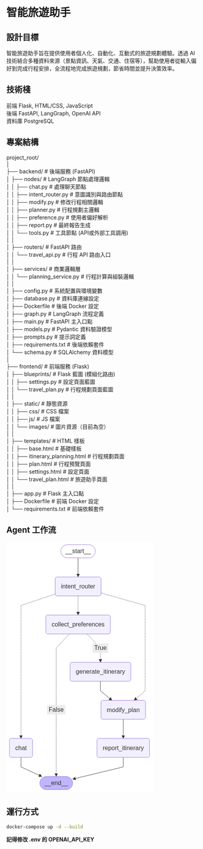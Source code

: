 # 智能旅遊助手

## 設計目標
智能旅遊助手旨在提供使用者個人化、自動化、互動式的旅遊規劃體驗。透過 AI 技術結合多種資料來源（景點資訊、天氣、交通、住宿等），幫助使用者從輸入偏好到完成行程安排，全流程地完成旅遊規劃，節省時間並提升決策效率。

## 技術棧
前端	Flask, HTML/CSS, JavaScript  
後端	FastAPI, LangGraph, OpenAI API  
資料庫	PostgreSQL  

## 專案結構
project_root/  
│  
├── backend/                          # 後端服務 (FastAPI)  
│   ├── nodes/                        # LangGraph 節點處理邏輯  
│   │   ├── chat.py                   # 處理聊天節點  
│   │   ├── intent_router.py          # 意圖識別與路由節點  
│   │   ├── modify.py                 # 修改行程相關邏輯  
│   │   ├── planner.py                # 行程規劃主邏輯  
│   │   ├── preference.py             # 使用者偏好解析  
│   │   ├── report.py                 # 最終報告生成  
│   │   └── tools.py                  # 工具節點 (API或外部工具調用)  
│   │  
│   ├── routers/                      # FastAPI 路由  
│   │   └── travel_api.py             # 行程 API 路由入口  
│   │  
│   ├── services/                     # 商業邏輯層  
│   │   └── planning_service.py       # 行程計算與組裝邏輯  
│   │  
│   ├── config.py                     # 系統配置與環境變數  
│   ├── database.py                   # 資料庫連線設定  
│   ├── Dockerfile                    # 後端 Docker 設定  
│   ├── graph.py                      # LangGraph 流程定義  
│   ├── main.py                       # FastAPI 主入口點  
│   ├── models.py                     # Pydantic 資料驗證模型  
│   ├── prompts.py                    # 提示詞定義  
│   ├── requirements.txt              # 後端依賴套件  
│   └── schema.py                     # SQLAlchemy 資料模型  
│  
├── frontend/                         # 前端服務 (Flask)  
│   ├── blueprints/                   # Flask 藍圖 (模組化路由)  
│   │   ├── settings.py               # 設定頁面藍圖  
│   │   └── travel_plan.py            # 行程規劃頁面藍圖  
│   │  
│   ├── static/                       # 靜態資源  
│   │   ├── css/                      # CSS 檔案  
│   │   ├── js/                       # JS 檔案  
│   │   └── images/                   # 圖片資源（目前為空）  
│   │  
│   ├── templates/                    # HTML 樣板  
│   │   ├── base.html                 # 基礎樣板  
│   │   ├── itinerary_planning.html   # 行程規劃頁面  
│   │   ├── plan.html                 # 行程預覽頁面  
│   │   ├── settings.html             # 設定頁面  
│   │   └── travel_plan.html          # 旅遊助手頁面  
│   │  
│   ├── app.py                        # Flask 主入口點  
│   ├── Dockerfile                    # 前端 Docker 設定  
│   └── requirements.txt              # 前端依賴套件  

## Agent 工作流
![Agent workflow](workflow.png)

## 運行方式
```bash
docker-compose up -d --build
```
**記得修改 .env 的 OPENAI_API_KEY**
